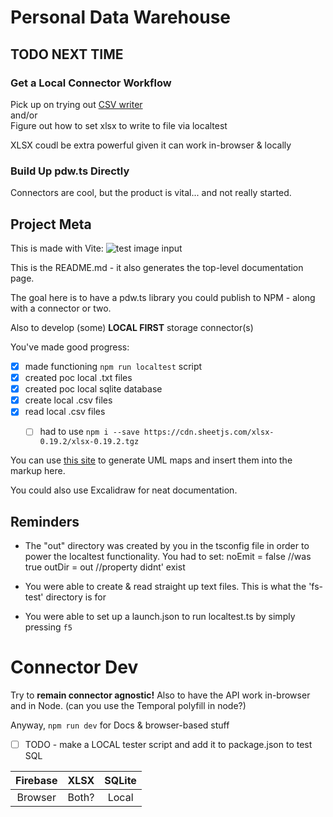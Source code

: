 # Personal Data Warehouse

## TODO NEXT TIME

### Get a Local Connector Workflow
Pick up on trying out [CSV writer](https://www.npmjs.com/package/csv-writer)  
and/or  
Figure out how to set xlsx to write to file via localtest

XLSX coudl be extra powerful given it can work in-browser & locally

### Build Up pdw.ts Directly
Connectors are cool, but the product is vital... and not really started.

## Project Meta

This is made with Vite: ![test image input](/vite.svg)

This is the README.md - it also generates the top-level documentation page.

The goal here is to have a pdw.ts library you could publish to NPM - along with a connector or two.

Also to develop (some) **LOCAL FIRST** storage connector(s)

You've made good progress:

- [x] made functioning `npm run localtest` script
- [x] created poc local .txt files
- [x] created poc local sqlite database
- [x] create local .csv files
- [x] read local .csv files
    - [ ] had to use `npm i --save https://cdn.sheetjs.com/xlsx-0.19.2/xlsx-0.19.2.tgz`


You can use [this site](https://tsuml-demo.firebaseapp.com/) to generate UML maps and insert them into the markup here.

You could also use Excalidraw for neat documentation.

## Reminders

- The "out" directory was created by you in the tsconfig file in order to power the localtest functionality. You had to set: 
noEmit = false //was true
outDir = out //property didnt' exist

- You were able to create & read straight up text files. This is what the 'fs-test' directory is for

- You were able to set up a launch.json to run localtest.ts by simply pressing `f5`

# Connector Dev

Try to **remain connector agnostic!** Also to have the API work in-browser and in Node.
(can you use the Temporal polyfill in node?)

Anyway, `npm run dev` for Docs & browser-based stuff

- [ ] TODO - make a LOCAL tester script and add it to package.json to test SQL

|Firebase|XLSX|SQLite|
|:-:|:-:|:-:|
|Browser|Both?|Local|i